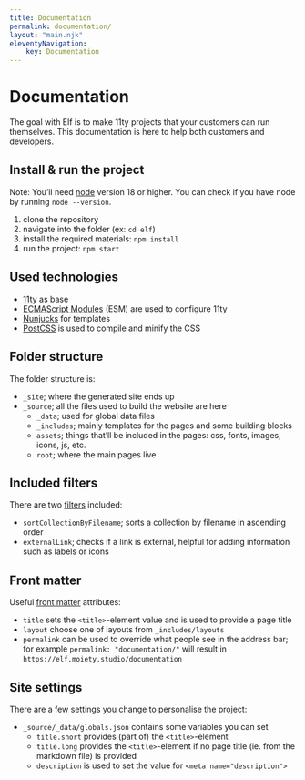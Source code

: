 ```yaml
---
title: Documentation
permalink: documentation/
layout: "main.njk"
eleventyNavigation:
    key: Documentation
---
```


# Documentation

The goal with Elf is to make 11ty projects that your customers can run themselves. This documentation is here to help both customers and developers.

## Install & run the project

Note: You’ll need [node](https://nodejs.org/en/download/package-manager) version 18 or higher. You can check if you have node by running `node --version`.

1. clone the repository
2. navigate into the folder (ex: `cd elf`)
3. install the required materials: `npm install`
4. run the project: `npm start`

## Used technologies

- [11ty](https://www.11ty.dev/) as base
- [ECMAScript Modules](https://developer.mozilla.org/en-US/docs/Web/JavaScript/Guide/Modules) (ESM) are used to configure 11ty
- [Nunjucks](https://mozilla.github.io/nunjucks/templating.html) for templates
- [PostCSS](https://www.npmjs.com/package/postcss) is used to compile and minify the CSS

## Folder structure

The folder structure is:

- `_site`; where the generated site ends up
- `_source`; all the files used to build the website are here
    - `_data`; used for global data files
    - `_includes`; mainly templates for the pages and some building blocks
    - `assets`; things that’ll be included in the pages: css, fonts, images, icons, js, etc.
    - `root`; where the main pages live

## Included filters

There are two [filters](https://www.11ty.dev/docs/filters/) included:

- `sortCollectionByFilename`; sorts a collection by filename in ascending order
- `externalLink`; checks if a link is external, helpful for adding information such as labels or icons

## Front matter

Useful [front matter](https://www.11ty.dev/docs/data-frontmatter/) attributes:

- `title` sets the `<title>`-element value and is used to provide a page title
- `layout` choose one of layouts from `_includes/layouts`
- `permalink` can be used to override what people see in the address bar; for example `permalink: "documentation/"` will result in `https://elf.moiety.studio/documentation`

## Site settings

<!-- TODO: move to it’s own page? -->

There are a few settings you change to personalise the project:

- `_source/_data/globals.json` contains some variables you can set
    - `title.short` provides (part of) the `<title>`-element
    - `title.long` provides the `<title>`-element if no page title (ie. from the markdown file) is provided
    - `description` is used to set the value for `<meta name="description">`
